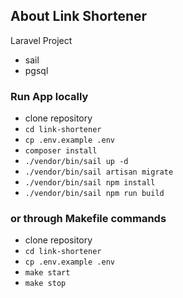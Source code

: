 ## About Link Shortener

Laravel Project
- sail
- pgsql

### Run App locally
 - clone repository
 - `cd link-shortener`
 - `cp .env.example .env`
 - `composer install`
 - `./vendor/bin/sail up -d`
 - `./vendor/bin/sail artisan migrate`
 - `./vendor/bin/sail npm install`
 - `./vendor/bin/sail npm run build`

### or through Makefile commands
 - clone repository
 - `cd link-shortener`
 - `cp .env.example .env`
 - `make start`
 - `make stop`
